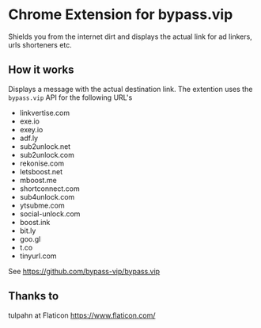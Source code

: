 # Chrome Extension for bypass.vip
Shields you from the internet dirt and displays the actual link for ad linkers, urls shorteners etc.

## How it works
Displays a message with the actual destination link. The extention uses the ``bypass.vip`` API for the following URL's

- linkvertise.com
- exe.io
- exey.io
- adf.ly
- sub2unlock.net
- sub2unlock.com
- rekonise.com
- letsboost.net
- mboost.me
- shortconnect.com
- sub4unlock.com
- ytsubme.com
- social-unlock.com
- boost.ink
- bit.ly
- goo.gl
- t.co
- tinyurl.com

See https://github.com/bypass-vip/bypass.vip

## Thanks to
tulpahn at Flaticon https://www.flaticon.com/ 